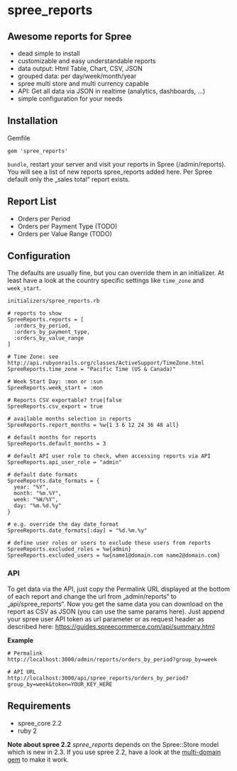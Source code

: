# spree_reports

## Awesome reports for Spree

- dead simple to install
- customizable and easy understandable reports
- data output: Html Table, Chart, CSV, JSON
- grouped data: per day/week/month/year
- spree multi store and multi currency capable
- API: Get all data via JSON in realtime (analytics, dashboards, …)
- simple configuration for your needs

## Installation

Gemfile

    gem 'spree_reports'


`bundle`, restart your server and visit your reports in Spree (/admin/reports). You will see a list of new reports spree_reports added here. Per Spree default only the „sales total“ report exists.

## Report List

- Orders per Period
- Orders per Payment Type (TODO)
- Orders per Value Range (TODO)

## Configuration

The defaults are usually fine, but you can override them in an initializer. At least have a look at the country specific settings like `time_zone` and `week_start`.

`initializers/spree_reports.rb`

    # reports to show
    SpreeReports.reports = [
      :orders_by_period,
      :orders_by_payment_type,
      :orders_by_value_range
    ]
    
    # Time Zone: see http://api.rubyonrails.org/classes/ActiveSupport/TimeZone.html
    SpreeReports.time_zone = "Pacific Time (US & Canada)"
    
    # Week Start Day: :mon or :sun
    SpreeReports.week_start = :mon 
    
    # Reports CSV exportable? true|false
    SpreeReports.csv_export = true
    
    # available months selection in reports
    SpreeReports.report_months = %w{1 3 6 12 24 36 48 all}
    
    # default months for reports
    SpreeReports.default_months = 3
    
    # default API user role to check, when accessing reports via API
    SpreeReports.api_user_role = "admin"
    
    # default date formats
    SpreeReports.date_formats = {
      year: "%Y",
      month: "%m.%Y",
      week: "%W/%Y",
      day: "%m.%d.%y"
    }
    
    # e.g. override the day date_format
    SpreeReports.date_formats[:day] = "%d.%m.%y"
    
    # define user roles or users to exclude these users from reports
    SpreeReports.excluded_roles = %w{admin}
    SpreeReports.excluded_users = %w{name1@domain.com name2@domain.com}
    


### API

To get data via the API, just copy the Permalink URL displayed at the bottom of each report and change the url from „admin/reports“ to „api/spree_reports“. Now you get the same data you can download on the report as CSV as JSON (you can use the same params here). Just append your spree user API token as url parameter or as request header as described here: https://guides.spreecommerce.com/api/summary.html

**Example**
    
    # Permalink
    http://localhost:3000/admin/reports/orders_by_period?group_by=week
    
    # API URL
    http://localhost:3000/api/spree_reports/orders_by_period?group_by=week&token=YOUR_KEY_HERE

## Requirements

- spree_core 2.2
- ruby 2

**Note about spree 2.2**
_spree\_reports_ depends on the Spree::Store model which is new in 2.3. If you use spree 2.2, have a look at the [multi-domain gem](https://github.com/spree-contrib/spree-multi-domain/tree/2-2-stable) to make it work.